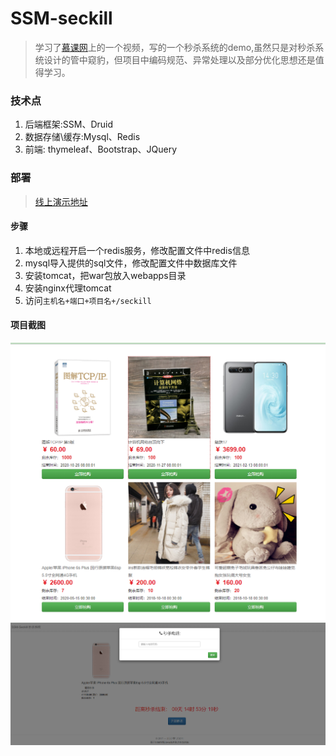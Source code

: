 # SSM-seckill

> 学习了[慕课网](https://www.imooc.com/u/2145618/courses?sort=publish)上的一个视频，写的一个秒杀系统的demo,虽然只是对秒杀系统设计的管中窥豹，但项目中编码规范、异常处理以及部分优化思想还是值得学习。



### 技术点

1. 后端框架:SSM、Druid
2. 数据存储\缓存:Mysql、Redis
3. 前端: thymeleaf、Bootstrap、JQuery



### 部署

> [线上演示地址](http://47.115.43.39/SSM_seckill_war/seckill/list) 

#### 步骤

1. 本地或远程开启一个redis服务，修改配置文件中redis信息
2. mysql导入提供的sql文件，修改配置文件中数据库文件
3. 安装tomcat，把war包放入webapps目录
4. 安装nginx代理tomcat
5. 访问`主机名+端口+项目名+/seckill`

#### 项目截图

<img src="images/m-01.png"/>

<img src="images/m-02.png"/>